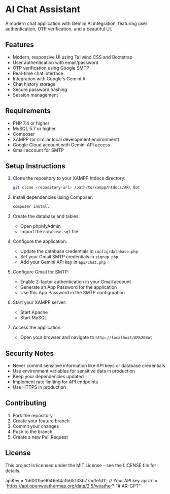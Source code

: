 # AI Chat Assistant

A modern chat application with Gemini AI integration, featuring user authentication, OTP verification, and a beautiful UI.

## Features

- Modern, responsive UI using Tailwind CSS and Bootstrap
- User authentication with email/password
- OTP verification using Google SMTP
- Real-time chat interface
- Integration with Google's Gemini AI
- Chat history storage
- Secure password hashing
- Session management

## Requirements

- PHP 7.4 or higher
- MySQL 5.7 or higher
- Composer
- XAMPP (or similar local development environment)
- Google Cloud account with Gemini API access
- Gmail account for SMTP

## Setup Instructions

1. Clone the repository to your XAMPP htdocs directory:
   ```bash
   git clone <repository-url> /path/to/xampp/htdocs/AR\ Bot
   ```

2. Install dependencies using Composer:
   ```bash
   composer install
   ```

3. Create the database and tables:
   - Open phpMyAdmin
   - Import the `database.sql` file

4. Configure the application:
   - Update the database credentials in `config/database.php`
   - Set your Gmail SMTP credentials in `signup.php`
   - Add your Gemini API key in `api/chat.php`

5. Configure Gmail for SMTP:
   - Enable 2-factor authentication in your Gmail account
   - Generate an App Password for the application
   - Use this App Password in the SMTP configuration

6. Start your XAMPP server:
   - Start Apache
   - Start MySQL

7. Access the application:
   - Open your browser and navigate to `http://localhost/AR%20Bot`

## Security Notes

- Never commit sensitive information like API keys or database credentials
- Use environment variables for sensitive data in production
- Keep your dependencies updated
- Implement rate limiting for API endpoints
- Use HTTPS in production

## Contributing

1. Fork the repository
2. Create your feature branch
3. Commit your changes
4. Push to the branch
5. Create a new Pull Request

## License

This project is licensed under the MIT License - see the LICENSE file for details. 


apiKey = 'b60015e9046ef4afb65133b77adfe1d1'; // Your API key
apiUrl = `https://api.openweathermap.org/data/2.5/weather?
"# AR-GPT" 
